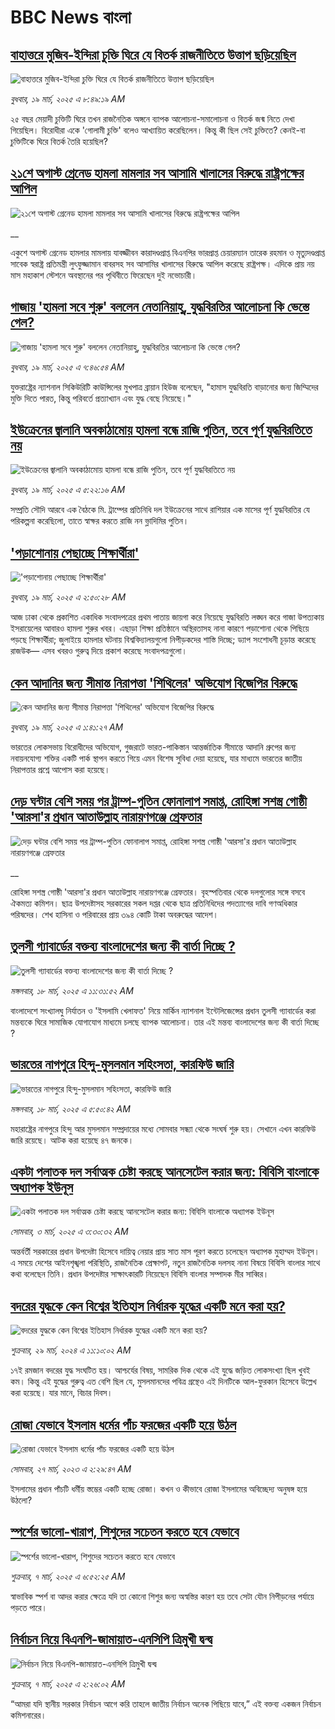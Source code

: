 # BBC News বাংলা## [বাহাত্তরে মুজিব-ইন্দিরা চুক্তি ঘিরে যে বিতর্ক রাজনীতিতে উত্তাপ ছড়িয়েছিল](https://www.bbc.com/bengali/articles/c3e420ew22go?at_campaign=githubrss)![বাহাত্তরে মুজিব-ইন্দিরা চুক্তি ঘিরে যে বিতর্ক রাজনীতিতে উত্তাপ ছড়িয়েছিল](https://ichef.bbci.co.uk/ace/standard/240/cpsprodpb/4125/live/e9aa6f00-0424-11f0-97d3-37df2b293ed1.jpg)_বুধবার, ১৯ মার্চ, ২০২৫ এ ৮:৪৯:১৯ AM_২৫ বছর মেয়াদী চুক্তিটি ঘিরে তখন রাজনৈতিক অঙ্গনে ব্যাপক আলোচনা-সমালোচনা ও বিতর্ক জন্ম নিতে দেখা গিয়েছিল। বিরোধীরা একে 'গোলামী চুক্তি' বলেও আখ্যায়িত করেছিলেন। কিন্তু কী ছিল সেই চুক্তিতে? কেনই-বা চুক্তিটিকে ঘিরে বিতর্ক তৈরি হয়েছিল?## [২১শে অগাস্ট গ্রেনেড হামলা মামলার সব আসামি খালাসের বিরুদ্ধে রাষ্ট্রপক্ষের আপিল](https://www.bbc.co.uk/bengali/live/cdjyp4n47djt?at_campaign=githubrss)![২১শে অগাস্ট গ্রেনেড হামলা মামলার সব আসামি খালাসের বিরুদ্ধে রাষ্ট্রপক্ষের আপিল](https://ichef.bbci.co.uk/ace/standard/240/cpsprodpb/b26a/live/1d0f55a0-047e-11f0-97d3-37df2b293ed1.jpg)__একুশে অগাস্ট গ্রেনেড হামলার মামলায় যাবজ্জীবন কারাদণ্ডপ্রাপ্ত বিএনপির ভারপ্রাপ্ত চেয়ারম্যান তারেক রহমান ও মৃত্যুদণ্ডপ্রাপ্ত সাবেক স্বরাষ্ট্র প্রতিমন্ত্রী লুৎফুজ্জামান বাবরসহ সব আসামির খালাসের বিরুদ্ধে আপিল করেছে রাষ্ট্রপক্ষ। এদিকে প্রায় নয় মাস মহাকাশ স্টেশনে অবস্থানের পর পৃথিবীতে ফিরেছেন দুই নভোচারী।## [গাজায় 'হামলা সবে শুরু' বললেন নেতানিয়াহু, যুদ্ধবিরতির আলোচনা কি ভেস্তে গেল?](https://www.bbc.com/bengali/articles/cx2e132ny54o?at_campaign=githubrss)![গাজায় 'হামলা সবে শুরু' বললেন নেতানিয়াহু, যুদ্ধবিরতির আলোচনা কি ভেস্তে গেল?](https://ichef.bbci.co.uk/ace/standard/240/cpsprodpb/0aac/live/49860da0-048c-11f0-97d3-37df2b293ed1.jpg)_বুধবার, ১৯ মার্চ, ২০২৫ এ ৭:৪৬:৫৪ AM_যুক্তরাষ্ট্রের ন্যাশনাল সিকিউরিটি কাউন্সিলের মুখপাত্র ব্রায়ান হিউজ বলেছেন, "হামাস যুদ্ধবিরতি বাড়ানোর জন্য জিম্মিদের মুক্তি দিতে পারত, কিন্তু পরিবর্তে প্রত্যাখ্যান এবং যুদ্ধ বেছে নিয়েছে।"## [ইউক্রেনের জ্বালানি অবকাঠামোয় হামলা বন্ধে রাজি পুতিন, তবে পূর্ণ যুদ্ধবিরতিতে নয়](https://www.bbc.com/bengali/articles/cj0qp3g6vz3o?at_campaign=githubrss)![ইউক্রেনের জ্বালানি অবকাঠামোয় হামলা বন্ধে রাজি পুতিন, তবে পূর্ণ যুদ্ধবিরতিতে নয়](https://ichef.bbci.co.uk/ace/standard/240/cpsprodpb/1b92/live/e0048b70-047e-11f0-94d4-6f954f5dcfa3.jpg)_বুধবার, ১৯ মার্চ, ২০২৫ এ ৫:২২:১৬ AM_সম্প্রতি সৌদি আরবে এক বৈঠকে মি. ট্রাম্পের প্রতিনিধি দল ইউক্রেনের সাথে রাশিয়ার এক মাসের পূর্ণ যুদ্ধবিরতির যে পরিকল্পনা করেছিলো, তাতে স্বাক্ষর করতে রাজি নন ভ্লাদিমির পুতিন।## ['পড়াশোনায় পেছাচ্ছে শিক্ষার্থীরা'](https://www.bbc.com/bengali/articles/crrdpv0ykqwo?at_campaign=githubrss)!['পড়াশোনায় পেছাচ্ছে শিক্ষার্থীরা'](https://ichef.bbci.co.uk/ace/standard/240/cpsprodpb/0db3/live/a0d22850-0469-11f0-8235-53c396da3543.jpg)_বুধবার, ১৯ মার্চ, ২০২৫ এ ২:৫০:২৮ AM_আজ ঢাকা থেকে প্রকাশিত একাধিক সংবাদপত্রের প্রথম পাতায় জায়গা করে নিয়েছে যুদ্ধবিরতি লঙ্ঘন করে গাজা উপত্যকায় ইসরায়েলের আবারও হামলা শুরুর খবর। এছাড়া শিক্ষা প্রতিষ্ঠানে অস্থিরতাসহ নানা কারণে পড়াশোনা থেকে পিছিয়ে পড়ছে শিক্ষার্থীরা; জুলাইয়ে হামলার ঘটনায় বিশ্ববিদ্যালয়গুলো নিপীড়কদের শাস্তি দিচ্ছে; ড্যাপ সংশোধনী চূড়ান্ত করেছে রাজউক— এসব খবরও গুরুত্ব দিয়ে প্রকাশ করেছে সংবাদপত্রগুলো।## [কেন আদানির জন্য সীমান্ত নিরাপত্তা 'শিথিলের' অভিযোগ বিজেপির বিরুদ্ধে](https://www.bbc.com/bengali/articles/cq5zp833939o?at_campaign=githubrss)![কেন আদানির জন্য সীমান্ত নিরাপত্তা 'শিথিলের' অভিযোগ বিজেপির বিরুদ্ধে](https://ichef.bbci.co.uk/ace/standard/240/cpsprodpb/ca4b/live/74bbee00-03e6-11f0-bbde-f372f8924428.jpg)_বুধবার, ১৯ মার্চ, ২০২৫ এ ১:৪১:২৭ AM_ভারতের লোকসভায় বিরোধীদের অভিযোগ, গুজরাটে ভারত-পাকিস্তান আন্তর্জাতিক সীমান্তে আদানি গ্রুপের জন্য নবায়নযোগ্য শক্তির একটি পার্ক স্থাপন করতে গিয়ে এমন বিশেষ সুবিধা দেয়া হয়েছে, যার মাধ্যমে ভারতের জাতীয় নিরাপত্তার প্রশ্নে আপোস করা হয়েছে।## [দেড় ঘন্টার বেশি সময় পর ট্রাম্প-পুতিন ফোনালাপ সমাপ্ত, রোহিঙ্গা সশস্ত্র গোষ্ঠী 'আরসা'র প্রধান আতাউল্লাহ নারায়ণগঞ্জে গ্রেফতার ](https://www.bbc.co.uk/bengali/live/cr52pdeq862t?at_campaign=githubrss)![দেড় ঘন্টার বেশি সময় পর ট্রাম্প-পুতিন ফোনালাপ সমাপ্ত, রোহিঙ্গা সশস্ত্র গোষ্ঠী 'আরসা'র প্রধান আতাউল্লাহ নারায়ণগঞ্জে গ্রেফতার ](https://ichef.bbci.co.uk/ace/standard/240/cpsprodpb/11d9/live/20485570-040e-11f0-94d4-6f954f5dcfa3.jpg)__রোহিঙ্গা সশস্ত্র গোষ্ঠী 'আরসা'র প্রধান আতাউল্লাহ নারায়ণগঞ্জে গ্রেফতার। বৃহস্পতিবার থেকে দলগুলোর সঙ্গে বসবে ঐকমত্য কমিশন। ছাত্র উপদেষ্টাসহ সরকারের সকল দপ্তর থেকে ছাত্র প্রতিনিধিদের পদত্যাগের দাবি গণঅধিকার পরিষদের। শেখ হাসিনা ও পরিবারের প্রায় ৩৯৪ কোটি টাকা অবরুদ্ধের আদেশ।## [তুলসী গ্যাবার্ডের বক্তব্য বাংলাদেশের জন্য কী বার্তা দিচ্ছে ?](https://www.bbc.com/bengali/articles/c3e42vje3weo?at_campaign=githubrss)![তুলসী গ্যাবার্ডের বক্তব্য বাংলাদেশের জন্য কী বার্তা দিচ্ছে ?](https://ichef.bbci.co.uk/ace/standard/240/cpsprodpb/2770/live/f70550d0-03b5-11f0-a387-437e2fb661fc.jpg)_মঙ্গলবার, ১৮ মার্চ, ২০২৫ এ ১১:৩১:৫২ AM_বাংলাদেশে সংখ্যালঘু নির্যাতন ও 'ইসলামি খেলাফত' নিয়ে মার্কিন ন্যাশনাল ইন্টেলিজেন্সের প্রধান তুলসী গ্যাবার্ডের করা মন্তব্যকে ঘিরে সামাজিক যোগাযোগ মাধ্যমে চলছে ব্যাপক আলোচনা। তার এই মন্তব্য বাংলাদেশের জন্য কী বার্তা দিচ্ছে ?## [ভারতের নাগপুরে হিন্দু-মুসলমান সহিংসতা, কারফিউ জারি](https://www.bbc.com/bengali/articles/c1lp2me8jpmo?at_campaign=githubrss)![ভারতের নাগপুরে হিন্দু-মুসলমান সহিংসতা, কারফিউ জারি](https://ichef.bbci.co.uk/ace/standard/240/cpsprodpb/e5fc/live/f385d4c0-03ba-11f0-9bb2-ab6d3a01d537.jpg)_মঙ্গলবার, ১৮ মার্চ, ২০২৫ এ ৫:৫০:৪২ AM_মহারাষ্ট্রের নাগপুরে হিন্দু আর মুসলমান সম্প্রদায়ের মধ্যে সোমবার সন্ধ্যা থেকে সংঘর্ষ শুরু হয়। সেখানে এখন কারফিউ জারি রয়েছে। আটক করা হয়েছে ৪৭ জনকে।## [একটা পলাতক দল সর্বাত্মক চেষ্টা করছে আনসেটেল করার জন্য:  বিবিসি বাংলাকে অধ্যাপক ইউনূস ](https://www.bbc.com/bengali/articles/cn4yy9gr8dlo?at_campaign=githubrss)![একটা পলাতক দল সর্বাত্মক চেষ্টা করছে আনসেটেল করার জন্য:  বিবিসি বাংলাকে অধ্যাপক ইউনূস ](https://ichef.bbci.co.uk/ace/standard/240/cpsprodpb/62c1/live/00c95a20-f5bb-11ef-896e-d7e7fb1719a4.jpg)_সোমবার, ৩ মার্চ, ২০২৫ এ ৩:৩০:৩২ AM_অন্তর্বর্তী সরকারের প্রধান উপদেষ্টা হিসেবে দায়িত্ব নেয়ার প্রায় সাত মাস পূরণ করতে চলেছেন অধ্যাপক মুহাম্মদ ইউনূস। এ সময়ে দেশের আইনশৃঙ্খলা পরিস্থিতি, রাজনৈতিক প্রেক্ষাপট, নতুন রাজনৈতিক দলসহ নানা বিষয়ে বিবিসি বাংলার সাথে কথা বলেছেন তিনি। প্রধান উপদেষ্টার সাক্ষাৎকারটি নিয়েছেন বিবিসি বাংলার সম্পাদক মীর সাব্বির।## [বদরের যুদ্ধকে কেন বিশ্বের ইতিহাস নির্ধারক যুদ্ধের একটি মনে করা হয়?](https://www.bbc.com/bengali/articles/c2v92ydq8jyo?at_campaign=githubrss)![বদরের যুদ্ধকে কেন বিশ্বের ইতিহাস নির্ধারক যুদ্ধের একটি মনে করা হয়?](https://ichef.bbci.co.uk/ace/standard/240/cpsprodpb/1a54/live/11b49b60-edb0-11ee-860f-4b0b053e4cd0.jpg)_শুক্রবার, ২৯ মার্চ, ২০২৪ এ ১১:১০:০২ AM_১৭ই রমজান বদরের যুদ্ধ সংঘটিত হয়। আশ্চর্যের বিষয়, সামরিক দিক থেকে এই যুদ্ধে জড়িত লোকসংখ্যা ছিল খুবই কম। কিন্তু এই যুদ্ধের গুরুত্ব এত বেশি ছিল যে, মুসলমানদের পবিত্র গ্রন্থেও এই দিনটিকে আল-ফুরকান হিসেবে উল্লেখ করা হয়েছে। যার মানে, বিচার দিবস।## [রোজা যেভাবে ইসলাম ধর্মের পাঁচ ফরজের একটি হয়ে উঠল](https://www.bbc.com/bengali/articles/c3g54741n7xo?at_campaign=githubrss)![রোজা যেভাবে ইসলাম ধর্মের পাঁচ ফরজের একটি হয়ে উঠল](https://ichef.bbci.co.uk/ace/standard/240/cpsprodpb/4189/live/d60d8e90-cbe7-11ed-b78d-cd916892f770.jpg)_সোমবার, ২৭ মার্চ, ২০২৩ এ ২:২৯:৪৭ AM_ইসলামের প্রধান পাঁচটি ধর্মীয় স্তম্ভের একটি হচ্ছে রোজা। কখন ও কীভাবে রোজা ইসলামের অবিচ্ছেদ্য অনুষঙ্গ হয়ে উঠলো?## [স্পর্শের ভালো-খারাপ, শিশুদের সচেতন করতে হবে যেভাবে](https://www.bbc.com/bengali/articles/cq8y7ejvzjxo?at_campaign=githubrss)![স্পর্শের ভালো-খারাপ, শিশুদের সচেতন করতে হবে যেভাবে](https://ichef.bbci.co.uk/ace/standard/240/cpsprodpb/3150/live/3c68c8f0-faa6-11ef-815c-cf37b1275dcf.jpg)_শুক্রবার, ৭ মার্চ, ২০২৫ এ ৬:৫২:২৫ AM_স্বাভাবিক স্পর্শ বা আদর করার ক্ষেত্রে যদি তা কোনো শিশুর জন্য অস্বস্তির কারণ হয় তবে সেটা যৌন নিপীড়নের পর্যায়ে পড়তে পারে।## [নির্বাচন নিয়ে বিএনপি-জামায়াত-এনসিপি ত্রিমুখী দ্বন্দ্ব ](https://www.bbc.com/bengali/articles/cj4nwwdxy2wo?at_campaign=githubrss)![নির্বাচন নিয়ে বিএনপি-জামায়াত-এনসিপি ত্রিমুখী দ্বন্দ্ব ](https://ichef.bbci.co.uk/ace/standard/240/cpsprodpb/05c9/live/86d96b70-fa78-11ef-9e61-71ee71f26eb1.jpg)_শুক্রবার, ৭ মার্চ, ২০২৫ এ ২:২৬:০২ AM_“আমরা যদি স্থানীয় সরকার নির্বাচন আগে করি তাহলে জাতীয় নির্বাচন অনেক পিছিয়ে যাবে,” এই বক্তব্য একজন নির্বাচন কমিশনারের।